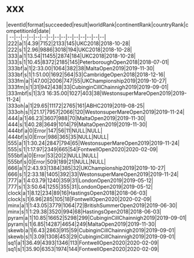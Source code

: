 # xxx


|eventId|format|succeeded|result|worldRank|continentRank|countryRank|competitionId|date|  
|	--|--|--|--|--|--|--|--|--|--|--|--|--|--|--|  
|222|a|1|4.39|7152|2133|145|UKC2018|2018-10-28|  
|222|s|1|2.96|9886|3018|194|UKC2018|2018-10-28|  
|333|a|1|13.54|11455|2874|184|UKC2018|2018-10-28|  
|333|s|1|10.45|8372|2185|145|PeterboroughOpen2018|2018-07-01|  
|333bf|a|1|2:33.00|1064|382|38|MaltaOpen2019|2019-11-30|  
|333bf|s|1|1:51.00|1692|564|53|CambridgeOpen2018|2018-12-16|  
|333fm|a|1|47.00|2006|747|55|UKChampionship2019|2019-10-27|  
|333fm|s|1|31|942|438|33|CubinginCillChainnigh2019|2019-09-01|  
|333mbf|s|1|3/3 16:35.00|1027|403|38|WestonsuperMareOpen2019|2019-11-24|  
|333oh|a|1|29.65|11172|2765|161|ABHC2019|2019-08-25|  
|333oh|s|1|21.17|7957|2066|120|WestonsuperMareOpen2019|2019-11-24|  
|444|a|1|46.23|3607|988|70|MaltaOpen2019|2019-11-30|  
|444|s|1|40.28|3649|1014|79|MaltaOpen2019|2019-11-30|  
|444bf|a|0|Error|147|56|11|NULL|NULL|  
|444bf|s|0|Error|986|365|35|NULL|NULL|  
|555|a|1|1:30.24|2847|794|65|WestonsuperMareOpen2019|2019-11-24|  
|555|s|1|1:17.97|2349|665|54|FontwellOpen2020|2020-02-09|  
|555bf|a|0|Error|53|20|2|NULL|NULL|  
|555bf|s|0|Error|509|189|21|NULL|NULL|  
|666|a|1|2:43.93|1384|385|32|UKChampionship2019|2019-10-27|  
|666|s|1|2:33.18|1405|392|33|WestonsuperMareOpen2019|2019-11-24|  
|777|a|1|4:03.79|1240|359|31|LondonOpen2019|2019-05-12|  
|777|s|1|3:50.64|1255|355|31|LondonOpen2019|2019-05-12|  
|clock|a|1|8.12|234|89|16|HastingsOpen2018|2018-06-03|  
|clock|s|1|6.96|285|105|18|FontwellOpen2020|2020-02-09|  
|minx|a|1|1:43.05|3779|1064|72|BritishSummerOpen2019|2019-06-30|  
|minx|s|1|1:29.38|3520|994|68|HastingsOpen2018|2018-06-03|  
|pyram|a|1|10.85|16652|5298|299|CubinginCillChainnigh2019|2019-09-01|  
|pyram|s|1|6.85|14287|4654|249|MaltaOpen2019|2019-11-30|  
|skewb|a|1|6.43|2863|915|59|CubinginCillChainnigh2019|2019-09-01|  
|skewb|s|1|3.09|1308|453|29|CubinginCillChainnigh2019|2019-09-01|  
|sq1|a|1|36.49|4393|1346|113|FontwellOpen2020|2020-02-09|  
|sq1|s|1|35.90|6353|1974|144|FontwellOpen2020|2020-02-09|  
